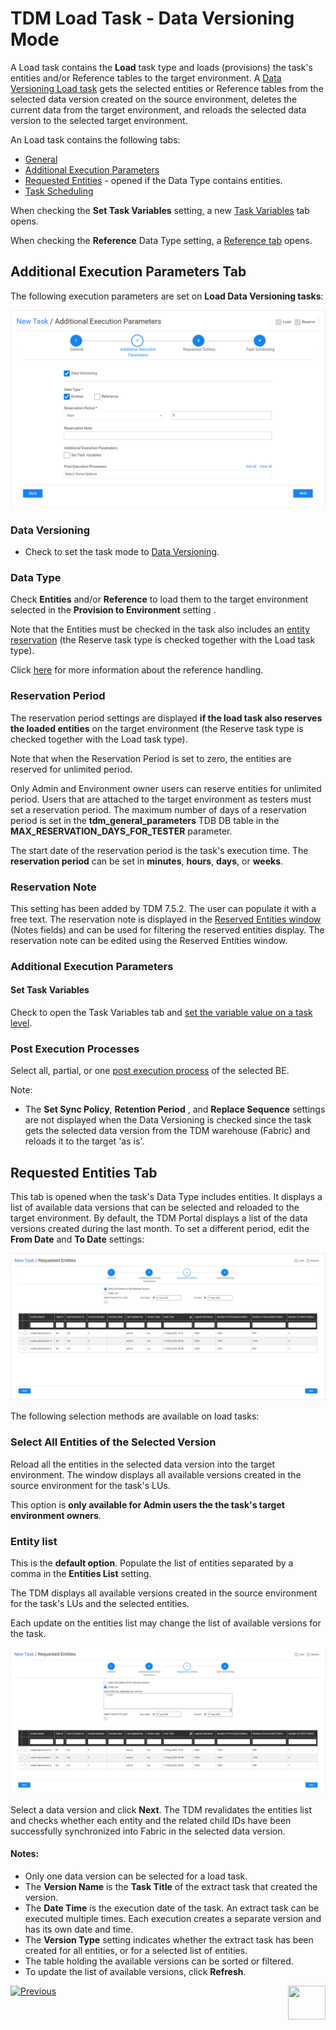 # TDM Load Task - Data Versioning Mode

A Load task contains the **Load** task type and loads (provisions) the task's entities and/or Reference tables to the target environment. A [Data Versioning Load task](15_data_flux_task.md) gets the selected entities or Reference tables from the selected data version created on the source environment, deletes the current data from the target environment,  and reloads the selected data version  to the selected target environment.

An Load task contains the following tabs:

- [General](14a_task_general_tab.md)
- [Additional Execution Parameters](#additional-execution-parameters-tab)
- [Requested Entities](#requested-entities-tab) - opened if the Data Type contains entities.
- [Task Scheduling](22_task_execution_timing_tab.md)

When checking the **Set Task Variables** setting, a new [Task Variables](23_task_globals_tab.md) tab opens.

When checking the **Reference** Data Type setting, a [Reference tab](24_task_reference_tab.md) opens.



## Additional Execution Parameters Tab

The following execution parameters are set on **Load Data Versioning tasks**:


![additional exec params tab](images/load_task_additional_exe_params_data_versioning.png)

### Data Versioning

- Check to set the task mode to [Data Versioning](15_data_flux_task.md). 

### Data Type

Check **Entities** and/or **Reference** to load them to the target environment selected in the **Provision to Environment** setting .

Note that the Entities must be checked in the task also includes an [entity reservation](/articles/TDM/tdm_architecture/08_entity_reservation.md) (the Reserve task type is checked together with the Load task type).

Click [here](24_task_reference_tab.md) for more information about the reference handling. 

### Reservation Period

The reservation period settings are displayed **if the load task also reserves the loaded entities** on the target environment (the Reserve task type is checked together with the Load task type).

Note that when the Reservation Period is set to zero, the entities are reserved for unlimited period.  

Only Admin and Environment owner users can reserve entities for unlimited period. Users that are attached to the target environment as testers  must set a reservation period. The maximum number of days of a reservation period is set in the **tdm_general_parameters** TDB DB table in the **MAX_RESERVATION_DAYS_FOR_TESTER** parameter.

The start date of the reservation period is the task's execution time. The **reservation period** can be set in **minutes**, **hours**, **days**, or **weeks**.

### Reservation Note

This setting has been added by TDM 7.5.2. The user can populate it with a free text. The reservation note is displayed in the [Reserved Entities window](13_reserved_entities_window.md) (Notes fields) and can be used for filtering the reserved entities display. The reservation note can be edited using the Reserved Entities window.

### Additional Execution Parameters

#### Set Task Variables 

Check to open the Task Variables tab and [set the variable value on a task level](23_task_globals_tab.md).

### Post Execution Processes

Select all, partial, or one [post execution process](04_tdm_gui_business_entity_window.md#post-execution-processes-tab) of the selected BE.



Note:

- The **Set Sync Policy**,  **Retention Period** , and  **Replace Sequence** settings are not displayed when the Data Versioning is checked since the task gets the selected data version from the TDM warehouse (Fabric) and reloads it to the target 'as is'.

## Requested Entities Tab

This tab is opened when the task's Data Type includes entities. It displays a list of available data versions that can be selected and reloaded to the target environment. By default, the TDM Portal displays a list of the data versions created during the last month. To set a different period, edit the **From Date** and **To Date** settings:

![requested entities](images/load_task_requested_entities_dataflux.png)



The following selection methods are available on load tasks: 

### Select All Entities of the Selected Version

Reload all the entities in the selected data version into the target environment. The window displays all available versions created in the source environment for the task's LUs. 

This option is **only available for Admin users the the task's target environment owners**. 

### Entity list 

This is the **default option**. Populate the list of entities separated by a comma in the **Entities List** setting.

The TDM displays all available versions created in the source environment for the task's LUs and the selected entities.

Each update on the entities list may change the list of available versions for the task. 

![entity list](images/load_task_requested_entities_dataflux_entity_list.png)



Select a data version and click **Next**. The TDM revalidates the entities list and checks whether each entity and the related child IDs have been successfully synchronized into Fabric in the selected data version. 

#### Notes:

- Only one data version can be selected for a load task.
- The **Version Name** is the **Task Title** of the extract task that created the version.
- The **Date Time** is the execution date of the task. An extract task can be executed multiple times. Each execution creates a separate version and has its own date and time.
- The  **Version Type** setting indicates whether the extract task has been created for all entities, or for a selected list of entities.
- The table holding the available versions can be sorted or filtered.
- To update the list of available versions, click **Refresh**.

 [![Previous](/articles/images/Previous.png)](17_load_task_regular_mode.md)[<img align="right" width="60" height="54" src="/articles/images/Next.png">](19_delete_only_task.md)

